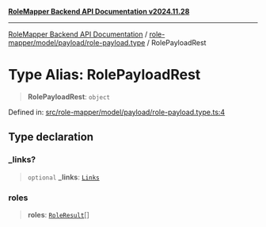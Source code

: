 [**RoleMapper Backend API Documentation v2024.11.28**](../../../../../README.md)

***

[RoleMapper Backend API Documentation](../../../../../modules.md) / [role-mapper/model/payload/role-payload.type](../README.md) / RolePayloadRest

# Type Alias: RolePayloadRest

> **RolePayloadRest**: `object`

Defined in: [src/role-mapper/model/payload/role-payload.type.ts:4](https://github.com/FlowCraft-AG/RoleMapper/blob/145632709283208e820d3cdbc6b2193b07b9900d/backend/src/role-mapper/model/payload/role-payload.type.ts#L4)

## Type declaration

### \_links?

> `optional` **\_links**: [`Links`](../../../types/link.type/type-aliases/Links.md)

### roles

> **roles**: [`RoleResult`](RoleResult.md)[]
